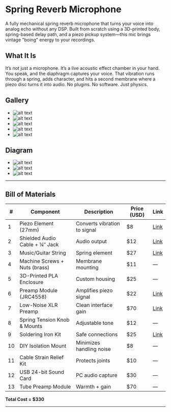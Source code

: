# Spring Reverb Microphone

A fully mechanical spring reverb microphone that turns your voice into analog echo without any DSP. Built from scratch using a 3D-printed body, spring-based delay path, and a piezo pickup system—this mic brings vintage "boing" energy to your recordings.

## What It Is

It’s not just a microphone. It’s a live acoustic effect chamber in your hand. You speak, and the diaphragm captures your voice. That vibration runs through a spring, adds character, and hits a second membrane where a piezo disc turns it into audio. No plugins. No software. Just physics.



## Gallery

- ![alt text](photos/imag1.png) 
- ![alt text](photos/imag2.png) 
- ![alt text](photos/imag3.png) 
- ![alt text](photos/imag4.png) 
- ![alt text](photos/imag5.png)


## Diagram


- ![alt text](photos/1.jpg)
- ![alt text](photos/2.jpg)
- ![alt text](photos/3.jpg)

---

## Bill of Materials

| # | Component | Description | Price (USD) | Link |
|--|-----------|-------------|--------------|------|
| 1 | Piezo Element (27mm) | Converts vibration to signal | $8 | [Link](https://www.amazon.com/Piezoelectric-Disk-Vibration-Sensor/dp/B07PGBXHQP) |
| 2 | Shielded Audio Cable + ¼″ Jack | Audio output | $12 | [Link](https://www.amazon.com/Audio-Cable-Shielded-Microphone/dp/B07ZVZ97C7) |
| 3 | Music/Guitar String | Spring element | $27 |  [Link](https://www.stringsbymail.com/aurora-electric-bass-strings-coated-black-4-string-set-45-105-24785.html) |
| 4 | Machine Screws + Nuts (brass) | Membrane mounting | $11 | — |
| 5 | 3D-Printed PLA Enclosure | Custom housing | $25 | — |
| 6 | Preamp Module (JRC4558) | Amplifies piezo signal | $22 | [Link](https://www.ebay.com/itm/388750174393) |
| 7 | Low-Noise XLR Preamp | Clean interface gain | $70 | [Link](https://www.amazon.com/MAONO-USB-Audio-Interface-Home-Studio/dp/B0D9P3Y22C) |
| 8 | Spring Tension Knob & Mounts | Adjustable tone | $12 | — |
| 9 | Soldering Iron Kit | Safe connections | $25 | [Link]([https://www.amazon.com/Audio-Cable-Shielded-Microphone/dp/B07ZVZ97C7](https://www.amazon.com/Soldering-Interchangeable-Adjustable-Temperature-Enthusiast/dp/B07XSHCY7P?th=1)) | |
|10 | DIY Isolation Mount | Minimizes handling noise | $8 | — |
|11 | Cable Strain Relief Kit | Protects joints | $10 | — |
|12 | USB 24-bit Sound Card | PC audio capture | $30 | — |
|13 | Tube Preamp Module | Warmth + gain | $70 | — |

**Total Cost = $330**

---






